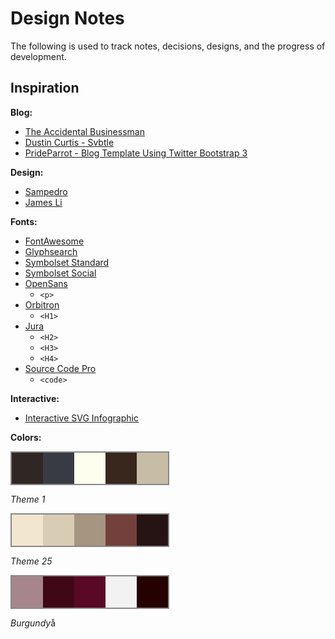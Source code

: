 # Design Notes

The following is used to track notes, decisions, designs, and the progress of development.

## Inspiration

**Blog:**

* [The Accidental Businessman](http://blog.tabini.ca/)
* [Dustin Curtis - Svbtle](http://dcurt.is/)
* [PrideParrot - Blog Template Using Twitter Bootstrap 3](http://www.prideparrot.com/blog/archive/2014/4/blog_template_using_twitter_bootstrap3_part1)

**Design:**

* [Sampedro](http://sampedro.dk/en/#menu)
* [James Li](http://jamesmli.net/)

**Fonts:**

* [FontAwesome](http://astronautweb.co/snippet/font-awesome/)
* [Glyphsearch](http://glyphsearch.com/)
* [Symbolset Standard](https://symbolset.com/icons/standard)
* [Symbolset Social](https://symbolset.com/icons/social-regular)
* [OpenSans](https://www.google.com/fonts/specimen/Open+Sans)
	* `<p>`
* [Orbitron](http://www.google.com/fonts/specimen/Orbitron)
	* `<H1>`
* [Jura](http://www.google.com/fonts/specimen/Jura)
	* `<H2>`
	* `<H3>`
	* `<H4>`
* [Source Code Pro](http://www.google.com/fonts/specimen/Source+Code+Pro)
	* `<code>`

**Interactive:**

* [Interactive SVG Infographic](http://tympanus.net/Tutorials/InteractiveSVG/)

**Colors:**

<div>
    <svg width="250" height="50" style="border: 2px solid #888888">
	    <rect x="0" width="50" height="50" style="fill:#302724" />
	    <rect x="50" width="50" height="50" style="fill:#393b44" />
	    <rect x="100" width="50" height="50" style="fill:#fdfeed" />
	    <rect x="150" width="50" height="50" style="fill:#39261d" />
    	<rect x="200" width="50" height="50" style="fill:#c7bda6" />
    </svg>
</div>

*Theme 1*

<div>
    <svg width="250" height="50" style="border: 2px solid #888888">
	    <rect x="0" width="50" height="50" style="fill:#f2e6ce"></rect>
	    <rect x="50" width="50" height="50" style="fill:#d9ccb4" />
	    <rect x="100" width="50" height="50" style="fill:#a69581" />
	    <rect x="150" width="50" height="50" style="fill:#73403c" />
    	<rect x="200" width="50" height="50" style="fill:#261414" />
    </svg>
</div>

*Theme 25*

<div>
    <svg width="250" height="50" style="border: 2px solid #888888">
	    <rect x="0" width="50" height="50" style="fill:#A6868C" />
	    <rect x="50" width="50" height="50" style="fill:#400817" />
	    <rect x="100" width="50" height="50" style="fill:#590826" />
	    <rect x="150" width="50" height="50" style="fill:#f2f2f2" />
    	<rect x="200" width="50" height="50" style="fill:#260101" />
    </svg>
</div>

*Burgundy*å